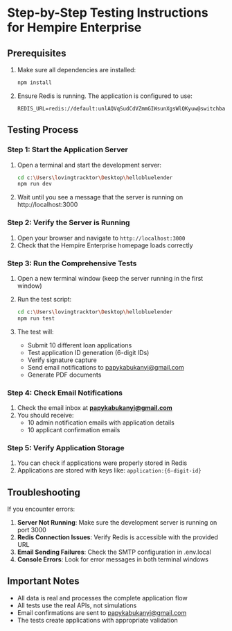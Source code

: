 # Step-by-Step Testing Instructions for Hempire Enterprise

## Prerequisites

1. Make sure all dependencies are installed:

   ```bash
   npm install
   ```

2. Ensure Redis is running. The application is configured to use:

   ```plaintext
   REDIS_URL=redis://default:unlAQVqSudCdVZmmGIWsunXgsWlQKyuw@switchback.proxy.rlwy.net:15423
   ```

## Testing Process

### Step 1: Start the Application Server

1. Open a terminal and start the development server:
   ```bash
   cd c:\Users\lovingtracktor\Desktop\hellobluelender
   npm run dev
   ```

2. Wait until you see a message that the server is running on http://localhost:3000

### Step 2: Verify the Server is Running

1. Open your browser and navigate to `http://localhost:3000`
2. Check that the Hempire Enterprise homepage loads correctly

### Step 3: Run the Comprehensive Tests

1. Open a new terminal window (keep the server running in the first window)
2. Run the test script:
   ```bash
   cd c:\Users\lovingtracktor\Desktop\hellobluelender
   npm run test
   ```

3. The test will:
   - Submit 10 different loan applications
   - Test application ID generation (6-digit IDs)
   - Verify signature capture
   - Send email notifications to papykabukanyi@gmail.com
   - Generate PDF documents

### Step 4: Check Email Notifications

1. Check the email inbox at **papykabukanyi@gmail.com**
2. You should receive:
   - 10 admin notification emails with application details
   - 10 applicant confirmation emails

### Step 5: Verify Application Storage

1. You can check if applications were properly stored in Redis
2. Applications are stored with keys like: `application:{6-digit-id}`

## Troubleshooting

If you encounter errors:

1. **Server Not Running**: Make sure the development server is running on port 3000
2. **Redis Connection Issues**: Verify Redis is accessible with the provided URL
3. **Email Sending Failures**: Check the SMTP configuration in .env.local
4. **Console Errors**: Look for error messages in both terminal windows

## Important Notes

- All data is real and processes the complete application flow
- All tests use the real APIs, not simulations
- Email confirmations are sent to papykabukanyi@gmail.com
- The tests create applications with appropriate validation
